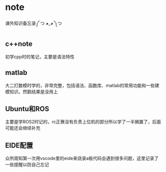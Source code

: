 # note
课外知识备忘录༼ つ ◕_◕ ༽つ

## c++note
初学cpp时的笔记，主要是语法特性

## matlab
大二打数模时学的，非常完整，包括语法、函数库、matlab的常用功能和一些建模知识。然鹅结果是没用上

## Ubuntu和ROS
主要是学ROS2时记的，rc正赛没有负责上位机的部分所以学了一半搁置了，后面可能还会继续补充

## EIDE配置
众所周知第一次用vscode里的eide来烧录a板代码会遇到很多问题，这里记录了一些提醒以防自己忘记
